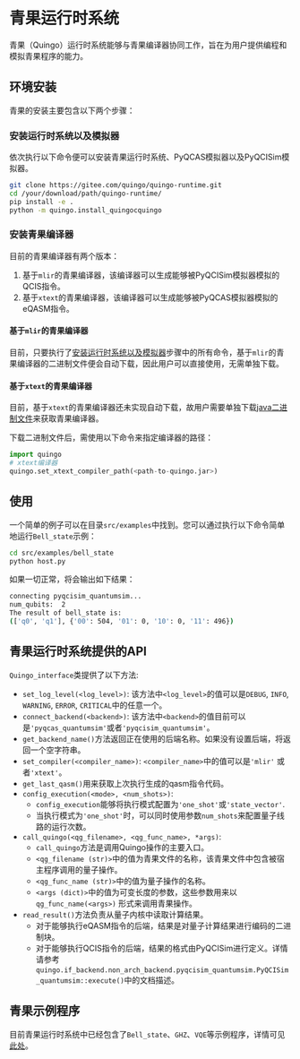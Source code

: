 # 青果运行时系统

 青果（Quingo）运行时系统能够与青果编译器协同工作，旨在为用户提供编程和模拟青果程序的能力。

## 环境安装

青果的安装主要包含以下两个步骤：

### 安装运行时系统以及模拟器

依次执行以下命令便可以安装青果运行时系统、PyQCAS模拟器以及PyQCISim模拟器。
```sh
git clone https://gitee.com/quingo/quingo-runtime.git
cd /your/download/path/quingo-runtime/
pip install -e .
python -m quingo.install_quingocquingo
```

### 安装青果编译器

目前的青果编译器有两个版本：

1. 基于`mlir`的青果编译器，该编译器可以生成能够被PyQCISim模拟器模拟的QCIS指令。
2. 基于`xtext`的青果编译器，该编译器可以生成能够被PyQCAS模拟器模拟的eQASM指令。

#### 基于`mlir`的青果编译器

目前，只要执行了[安装运行时系统以及模拟器](#安装运行时系统以及模拟器)步骤中的所有命令，基于`mlir`的青果编译器的二进制文件便会自动下载，因此用户可以直接使用，无需单独下载。

#### 基于`xtext`的青果编译器

目前，基于`xtext`的青果编译器还未实现自动下载，故用户需要单独下载[java二进制文件](https://github.com/Quingo/compiler_xtext/releases)来获取青果编译器。

下载二进制文件后，需使用以下命令来指定编译器的路径：
```python
import quingo
# xtext编译器
quingo.set_xtext_compiler_path(<path-to-quingo.jar>)
```

## 使用
一个简单的例子可以在目录`src/examples`中找到。您可以通过执行以下命令简单地运行`Bell_state`示例：
```sh
cd src/examples/bell_state
python host.py
```
如果一切正常，将会输出如下结果：
```sh
connecting pyqcisim_quantumsim...
num_qubits:  2
The result of bell_state is:
(['q0', 'q1'], {'00': 504, '01': 0, '10': 0, '11': 496})
```

## 青果运行时系统提供的API
`Quingo_interface`类提供了以下方法:
 - `set_log_level(<log_level>)`: 该方法中`<log_level>`的值可以是`DEBUG`, `INFO`, `WARNING`, `ERROR`, `CRITICAL`中的任意一个。
 - `connect_backend(<backend>)`: 该方法中`<backend>`的值目前可以是`'pyqcas_quantumsim'`或者`'pyqcisim_quantumsim'`。
- `get_backend_name()`方法返回正在使用的后端名称。如果没有设置后端，将返回一个空字符串。
- `set_compiler(<compiler_name>)`: `<compiler_name>`中的值可以是`'mlir'` 或者`'xtext'`。
- `get_last_qasm()`用来获取上次执行生成的qasm指令代码。
- `config_execution(<mode>, <num_shots>)`:
  -  `config_execution`能够将执行模式配置为`'one_shot'`或`'state_vector'`.
  -  当执行模式为`'one_shot'`时，可以同时使用参数`num_shots`来配置量子线路的运行次数。
-  `call_quingo(<qg_filename>, <qg_func_name>, *args)`:
   - `call_quingo`方法是调用Quingo操作的主要入口。
   - `<qg_filename (str)>`中的值为青果文件的名称，该青果文件中包含被宿主程序调用的量子操作。
   - `<qg_func_name (str)>`中的值为量子操作的名称。
   - `<args (dict)>`中的值为可变长度的参数，这些参数用来以 `qg_func_name(<args>)` 形式来调用青果操作。
- `read_result()`方法负责从量子内核中读取计算结果。
   - 对于能够执行eQASM指令的后端，结果是对量子计算结果进行编码的二进制块。
   - 对于能够执行QCIS指令的后端，结果的格式由PyQCISim进行定义。详情请参考`quingo.if_backend.non_arch_backend.pyqcisim_quantumsim.PyQCISim_quantumsim::execute()`中的文档描述。

## 青果示例程序
目前青果运行时系统中已经包含了`Bell_state`、`GHZ`、`VQE`等示例程序，详情可见[此处](https://gitee.com/quingo/quingo-runtime/tree/master/src/examples)。